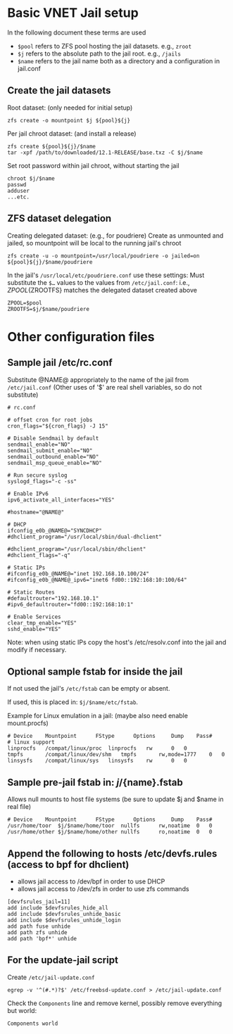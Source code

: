 # Basic VNET Jail setup

In the following document these terms are used

* `$pool` refers to ZFS pool hosting the jail datasets. e.g., `zroot`
* `$j` refers to the absolute path to the jail root. e.g., `/jails`
* `$name` refers to the jail name both as a directory and a configuration in jail.conf

## Create the jail datasets

Root dataset: (only needed for initial setup)

~~~~~
zfs create -o mountpoint $j ${pool}${j}
~~~~~

Per jail chroot dataset: (and install a release)

~~~~~
zfs create ${pool}${j}/$name
tar -xpf /path/to/downloaded/12.1-RELEASE/base.txz -C $j/$name
~~~~~

Set root password within jail chroot, without starting the jail

~~~~~
chroot $j/$name
passwd
adduser
...etc.
~~~~~

## ZFS dataset delegation

Creating delegated dataset:  (e.g., for poudriere)
Create as unmounted and jailed, so mountpoint will be local to the running jail's chroot

~~~~~
zfs create -u -o mountpoint=/usr/local/poudriere -o jailed=on ${pool}${j}/$name/poudriere
~~~~~

In the jail's `/usr/local/etc/poudriere.conf` use these settings:
Must substitute the `$…` values to the values from `/etc/jail.conf`:
i.e., ${ZPOOL}${ZROOTFS} matches the delegated dataset created above

~~~~~
ZPOOL=$pool
ZROOTFS=$j/$name/poudriere
~~~~~


# Other configuration files

## Sample jail /etc/rc.conf

Substitute @NAME@ appropriately to the name of the jail from `/etc/jail.conf`
(Other uses of '$' are real shell variables, so do not substitute)

~~~~~
# rc.conf

# offset cron for root jobs
cron_flags="${cron_flags} -J 15"

# Disable Sendmail by default
sendmail_enable="NO"
sendmail_submit_enable="NO"
sendmail_outbound_enable="NO"
sendmail_msp_queue_enable="NO"

# Run secure syslog
syslogd_flags="-c -ss"

# Enable IPv6
ipv6_activate_all_interfaces="YES"

#hostname="@NAME@"

# DHCP
ifconfig_e0b_@NAME@="SYNCDHCP"
#dhclient_program="/usr/local/sbin/dual-dhclient"

#dhclient_program="/usr/local/sbin/dhclient"
#dhclient_flags="-q"

# Static IPs
#ifconfig_e0b_@NAME@="inet 192.168.10.100/24"
#ifconfig_e0b_@NAME@_ipv6="inet6 fd00::192:168:10:100/64"

# Static Routes
#defaultrouter="192.168.10.1"
#ipv6_defaultrouter="fd00::192:168:10:1"

# Enable Services
clear_tmp_enable="YES"
sshd_enable="YES"
~~~~~

Note: when using static IPs copy the host's /etc/resolv.conf into the jail
and modify if necessary.

## Optional sample fstab for inside the jail

If not used the jail's `/etc/fstab` can be empty or absent.

If used, this is placed in: `$j/$name/etc/fstab`.

Example for Linux emulation in a jail: (maybe also need enable mount.procfs)

~~~~~
# Device	Mountpoint		FStype		Options		Dump	Pass#
# linux support
linprocfs	/compat/linux/proc	linprocfs	rw		0	0
tmpfs		/compat/linux/dev/shm	tmpfs		rw,mode=1777	0	0
linsysfs	/compat/linux/sys	linsysfs	rw		0	0
~~~~~

## Sample pre-jail fstab in: $j/${name}.fstab

Allows null mounts to host file systems
(be sure to update $j and $name in real file)

~~~~~
# Device	Mountpoint		FStype		Options		Dump	Pass#
/usr/home/toor	$j/$name/home/toor	nullfs		rw,noatime	0	0
/usr/home/other	$j/$name/home/other	nullfs		ro,noatime	0	0
~~~~~

## Append the following to hosts /etc/devfs.rules (access to bpf for dhclient)

* allows jail access to /dev/bpf in order to use DHCP
* allows jail access to /dev/zfs in order to use zfs commands

~~~~~
[devfsrules_jail=11]
add include $devfsrules_hide_all
add include $devfsrules_unhide_basic
add include $devfsrules_unhide_login
add path fuse unhide
add path zfs unhide
add path 'bpf*' unhide
~~~~~

## For the update-jail script

Create `/etc/jail-update.conf`

~~~~~
egrep -v '^(#.*)?$' /etc/freebsd-update.conf > /etc/jail-update.conf
~~~~~

Check the `Components` line and remove kernel, possibly remove everything but world:
~~~~~
Components world
~~~~~
